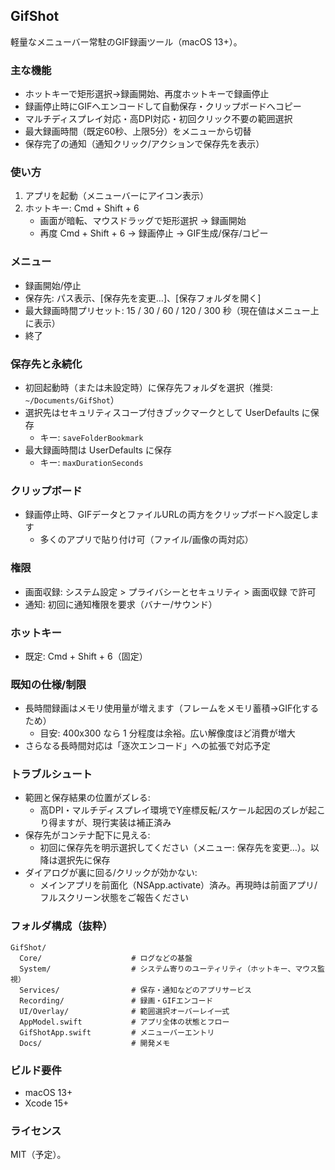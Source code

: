 ## GifShot

軽量なメニューバー常駐のGIF録画ツール（macOS 13+）。

### 主な機能
- ホットキーで矩形選択→録画開始、再度ホットキーで録画停止
- 録画停止時にGIFへエンコードして自動保存・クリップボードへコピー
- マルチディスプレイ対応・高DPI対応・初回クリック不要の範囲選択
- 最大録画時間（既定60秒、上限5分）をメニューから切替
- 保存完了の通知（通知クリック/アクションで保存先を表示）

### 使い方
1) アプリを起動（メニューバーにアイコン表示）
2) ホットキー: Cmd + Shift + 6
   - 画面が暗転、マウスドラッグで矩形選択 → 録画開始
   - 再度 Cmd + Shift + 6 → 録画停止 → GIF生成/保存/コピー

### メニュー
- 録画開始/停止
- 保存先: パス表示、[保存先を変更…]、[保存フォルダを開く]
- 最大録画時間プリセット: 15 / 30 / 60 / 120 / 300 秒（現在値はメニュー上に表示）
- 終了

### 保存先と永続化
- 初回起動時（または未設定時）に保存先フォルダを選択（推奨: `~/Documents/GifShot`）
- 選択先はセキュリティスコープ付きブックマークとして UserDefaults に保存
  - キー: `saveFolderBookmark`
- 最大録画時間は UserDefaults に保存
  - キー: `maxDurationSeconds`

### クリップボード
- 録画停止時、GIFデータとファイルURLの両方をクリップボードへ設定します
  - 多くのアプリで貼り付け可（ファイル/画像の両対応）

### 権限
- 画面収録: システム設定 > プライバシーとセキュリティ > 画面収録 で許可
- 通知: 初回に通知権限を要求（バナー/サウンド）

### ホットキー
- 既定: Cmd + Shift + 6（固定）

### 既知の仕様/制限
- 長時間録画はメモリ使用量が増えます（フレームをメモリ蓄積→GIF化するため）
  - 目安: 400x300 なら 1 分程度は余裕。広い解像度ほど消費が増大
- さらなる長時間対応は「逐次エンコード」への拡張で対応予定

### トラブルシュート
- 範囲と保存結果の位置がズレる:
  - 高DPI・マルチディスプレイ環境でY座標反転/スケール起因のズレが起こり得ますが、現行実装は補正済み
- 保存先がコンテナ配下に見える:
  - 初回に保存先を明示選択してください（メニュー: 保存先を変更…）。以降は選択先に保存
- ダイアログが裏に回る/クリックが効かない:
  - メインアプリを前面化（NSApp.activate）済み。再現時は前面アプリ/フルスクリーン状態をご報告ください

### フォルダ構成（抜粋）
```
GifShot/
  Core/                    # ログなどの基盤
  System/                  # システム寄りのユーティリティ（ホットキー、マウス監視）
  Services/                # 保存・通知などのアプリサービス
  Recording/               # 録画・GIFエンコード
  UI/Overlay/              # 範囲選択オーバーレイ一式
  AppModel.swift           # アプリ全体の状態とフロー
  GifShotApp.swift         # メニューバーエントリ
  Docs/                    # 開発メモ
```

### ビルド要件
- macOS 13+
- Xcode 15+

### ライセンス
MIT（予定）。



